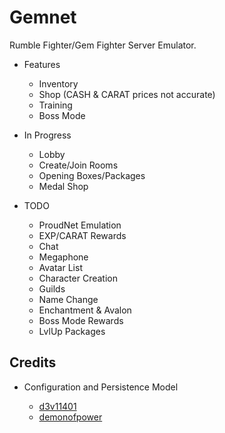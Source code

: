 # Gemnet
Rumble Fighter/Gem Fighter Server Emulator.

- Features
    * Inventory
    * Shop (CASH & CARAT prices not accurate)
    * Training
    * Boss Mode

- In Progress
  * Lobby
  * Create/Join Rooms
  * Opening Boxes/Packages
  * Medal Shop

- TODO
    * ProudNet Emulation
    * EXP/CARAT Rewards
    * Chat
    * Megaphone
    * Avatar List
    * Character Creation
    * Guilds
    * Name Change
    * Enchantment & Avalon
    * Boss Mode Rewards
    * LvlUp Packages
  



## Credits
  - Configuration and Persistence Model
    
    * [d3v11401](https://github.com/d3v1l401)
    * [demonofpower](https://github.com/demonofpower)
